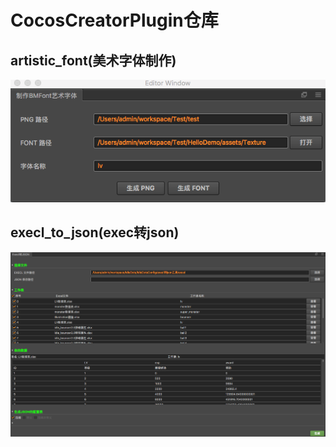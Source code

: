 # CocosCreatorPlugin仓库

## artistic_font(美术字体制作)

![""](./image/artistic_font.png)

## execl_to_json(exec转json)

![""](./image/execl_to_json.png)
